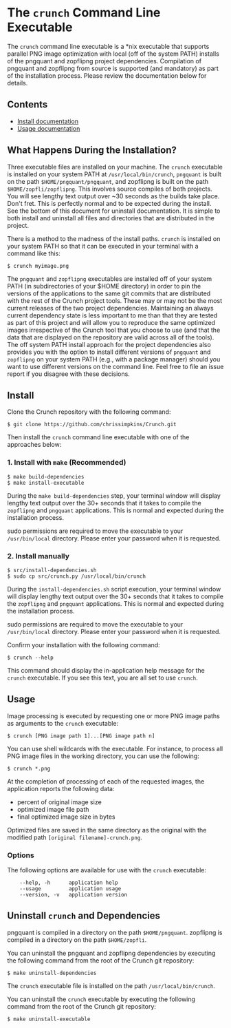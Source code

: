 # The `crunch` Command Line Executable

The `crunch` command line executable is a *nix executable that supports parallel PNG image optimization with local (off of the system PATH) installs of the pngquant and zopflipng project dependencies.  Compilation of pngquant and zopflipng from source is supported (and mandatory) as part of the installation process.  Please review the documentation below for details.

## Contents

- [Install documentation](#install)
- [Usage documentation](#usage)

## What Happens During the Installation?

Three executable files are installed on your machine.  The `crunch` executable is installed on your system PATH at `/usr/local/bin/crunch`, `pngquant` is built on the path `$HOME/pngquant/pngquant`, and zopflipng is built on the path `$HOME/zopfli/zopflipng`.  This involves source compiles of both projects.  You will see lengthy text output over ~30 seconds as the builds take place.  Don't fret.  This is perfectly normal and to be expected during the install.  See the bottom of this document for uninstall documentation.  It is simple to both install and uninstall all files and directories that are distributed in the project.

There is a method to the madness of the install paths.  `crunch` is installed on your system PATH so that it can be executed in your terminal with a command like this:

```
$ crunch myimage.png
```

The `pngquant` and `zopflipng` executables are installed off of your system PATH (in subdirectories of your $HOME directory) in order to pin the versions of the applications to the same git commits that are distributed with the rest of the Crunch project tools.  These may or may not be the most current releases of the two project dependencies.  Maintaining an always current dependency state is less important to me than that they are tested as part of this project and will allow you to reproduce the same optimized images irrespective of the Crunch tool that you choose to use (and that the data that are displayed on the repository are valid across all of the tools).  The off system PATH install approach for the project dependencies also provides you with the option to install different versions of `pngquant` and `zopflipng` on your system PATH (e.g., with a package manager) should you want to use different versions on the command line.  Feel free to file an issue report if you disagree with these decisions.

## Install

Clone the Crunch repository with the following command:

```
$ git clone https://github.com/chrissimpkins/Crunch.git
```

Then install the `crunch` command line executable with one of the approaches below:

### 1. Install with `make` (Recommended)

```
$ make build-dependencies
$ make install-executable
```

During the `make build-dependencies` step, your terminal window will display lengthy text output over the 30+ seconds that it takes to compile the `zopflipng` and `pngquant` applications.  This is normal and expected during the installation process.

sudo permissions are required to move the executable to your `/usr/bin/local` directory. Please enter your password when it is requested.

### 2. Install manually

```
$ src/install-dependencies.sh
$ sudo cp src/crunch.py /usr/local/bin/crunch
```

During the `install-dependencies.sh` script execution, your terminal window will display lengthy text output over the 30+ seconds that it takes to compile the `zopflipng` and `pngquant` applications.  This is normal and expected during the installation process.

sudo permissions are required to move the executable to your `/usr/bin/local` directory. Please enter your password when it is requested.

Confirm your installation with the following command:

```
$ crunch --help
```

This command should display the in-application help message for the `crunch` executable.  If you see this text, you are all set to use `crunch`.

## Usage

Image processing is executed by requesting one or more PNG image paths as arguments to the `crunch` executable:

```
$ crunch [PNG image path 1]...[PNG image path n]
```

You can use shell wildcards with the executable.  For instance, to process all PNG image files in the working directory, you can use the following:

```
$ crunch *.png
```

At the completion of processing of each of the requested images, the application reports the following data:

- percent of original image size
- optimized image file path
- final optimized image size in bytes

Optimized files are saved in the same directory as the original with the modified path `[original filename]-crunch.png`.

### Options

The following options are available for use with the `crunch` executable:

```
    --help, -h      application help
    --usage         application usage
    --version, -v   application version
```

## Uninstall `crunch` and Dependencies

pngquant is compiled in a directory on the path `$HOME/pngquant`.  zopflipng is compiled in a directory on the path `$HOME/zopfli`.

You can uninstall the pngquant and zopflipng dependencies by executing the following command from the root of the Crunch git repository:

```
$ make uninstall-dependencies
```

The `crunch` executable file is installed on the path `/usr/local/bin/crunch`.

You can uninstall the `crunch` executable by executing the following command from the root of the Crunch git repository:

```
$ make uninstall-executable
```